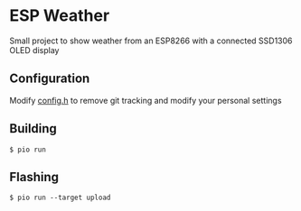 # ESP Weather

Small project to show weather from an ESP8266 with a connected SSD1306 OLED display

## Configuration
Modify [config.h](https://github.com/rosterloh/esp-weather/src/config.h) to remove git tracking and modify your personal settings

## Building
```
$ pio run
```

## Flashing
```
$ pio run --target upload
```
